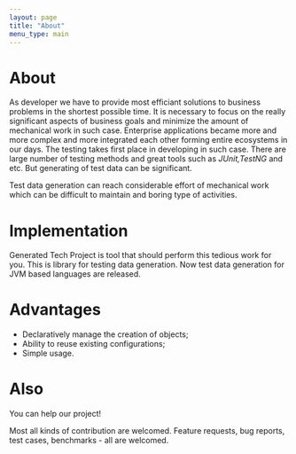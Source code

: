 ```yaml
---
layout: page
title: "About"
menu_type: main
---
```

# About
As developer we have to provide most efficiant solutions to business problems in
the shortest possible time. It is necessary to focus on the really significant aspects of business goals
and minimize the amount of mechanical work in such case. Enterprise applications became more and more
complex and more integrated each other forming entire ecosystems in our days. The testing takes
first place in developing in such case. There are large number of testing methods and great tools
such as *JUnit,TestNG* and etc. But generating of test data can be significant.

Test data generation can reach considerable effort of mechanical work which can be difficult to maintain and
boring type of activities.

# Implementation
Generated Tech Project is tool that should perform this tedious work for you. This is library for testing data
generation. Now test data generation for JVM based languages are released.

# Advantages
* Declaratively manage the creation of objects;
* Ability to reuse existing configurations;
* Simple usage.

# Also
You can help our project!

Most all kinds of contribution are welcomed. Feature requests, bug reports, test cases, benchmarks - all are welcomed.